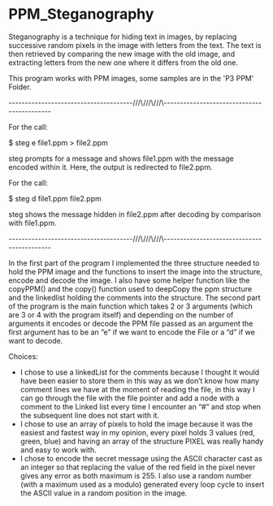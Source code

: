 # PPM_Steganography

Steganography is a technique for hiding text in images, by replacing successive random pixels in the image with letters from the text. The text is then retrieved by comparing the new image with the old image, and extracting letters from the new one where it differs from the old one.

This program works with PPM images, some samples are in the 'P3 PPM' Folder.

--------------------------------------///\\\///\\\///\\\-------------------------------------------

For the call:

$ steg e file1.ppm > file2.ppm

steg prompts for a message and shows  file1.ppm with the message encoded within it. Here, the output is redirected to file2.ppm.

For the call:

$ steg d file1.ppm file2.ppm

steg shows the message hidden in file2.ppm after decoding by comparison with file1.ppm.

--------------------------------------///\\\///\\\///\\\-------------------------------------------

In the first part of the program I implemented the three structure needed to hold the PPM image and the functions to insert the image into the structure, encode and decode the image. I also have some helper function like the copyPPM() and the copy() function used to deepCopy the ppm structure and the linkedlist holding the comments into the structure.
The second part of the program is the main function which takes 2 or 3 arguments (which are 3 or 4 with the program itself) and depending on the number of arguments it encodes or decode the PPM file passed as an argument the first argument has to be an “e” if we want to encode the File or a “d” if we want to decode.

Choices:
-	I chose to use a linkedList for the comments because I thought it would have been easier to store them in this way as we don’t know how many comment lines we have at the moment of reading the file, in this way I can go through the file with the file pointer and add a node with a comment to the Linked list every time I encounter an “#” and stop when the subsequent line does not start with it.
-	I chose to use an array of pixels to hold the image because it was the easiest and fastest way in my opinion, every pixel holds 3 values (red, green, blue) and having an array of the structure PIXEL was really handy and easy to work with.
-	I chose to encode the secret message using the ASCII character cast as an integer so that replacing the value of the red field in the pixel never gives any error as both maximum is 255.
I also use a random number (with a maximum used as a modulo) generated every loop cycle to insert the ASCII value in a random position in the image.
